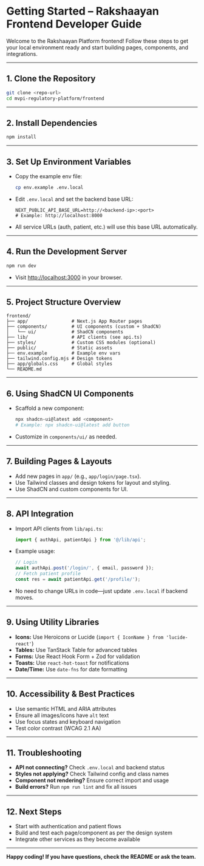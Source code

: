# Getting Started – Rakshaayan Frontend Developer Guide

Welcome to the Rakshaayan Platform frontend! Follow these steps to get your local environment ready and start building pages, components, and integrations.

---

## 1. Clone the Repository

```bash
git clone <repo-url>
cd mvpi-regulatory-platform/frontend
```

---

## 2. Install Dependencies

```bash
npm install
```

---

## 3. Set Up Environment Variables

- Copy the example env file:
  ```bash
  cp env.example .env.local
  ```
- Edit `.env.local` and set the backend base URL:
  ```env
  NEXT_PUBLIC_API_BASE_URL=http://<backend-ip>:<port>
  # Example: http://localhost:8000
  ```
- All service URLs (auth, patient, etc.) will use this base URL automatically.

---

## 4. Run the Development Server

```bash
npm run dev
```
- Visit [http://localhost:3000](http://localhost:3000) in your browser.

---

## 5. Project Structure Overview

```
frontend/
├── app/                # Next.js App Router pages
├── components/         # UI components (custom + ShadCN)
│   └── ui/             # ShadCN components
├── lib/                # API clients (see api.ts)
├── styles/             # Custom CSS modules (optional)
├── public/             # Static assets
├── env.example         # Example env vars
├── tailwind.config.mjs # Design tokens
├── app/globals.css     # Global styles
└── README.md
```

---

## 6. Using ShadCN UI Components

- Scaffold a new component:
  ```bash
  npx shadcn-ui@latest add <component>
  # Example: npx shadcn-ui@latest add button
  ```
- Customize in `components/ui/` as needed.

---

## 7. Building Pages & Layouts

- Add new pages in `app/` (e.g., `app/login/page.tsx`).
- Use Tailwind classes and design tokens for layout and styling.
- Use ShadCN and custom components for UI.

---

## 8. API Integration

- Import API clients from `lib/api.ts`:
  ```ts
  import { authApi, patientApi } from '@/lib/api';
  ```
- Example usage:
  ```ts
  // Login
  await authApi.post('/login/', { email, password });
  // Fetch patient profile
  const res = await patientApi.get('/profile/');
  ```
- No need to change URLs in code—just update `.env.local` if backend moves.

---

## 9. Using Utility Libraries

- **Icons:** Use Heroicons or Lucide (`import { IconName } from 'lucide-react'`)
- **Tables:** Use TanStack Table for advanced tables
- **Forms:** Use React Hook Form + Zod for validation
- **Toasts:** Use `react-hot-toast` for notifications
- **Date/Time:** Use `date-fns` for date formatting

---

## 10. Accessibility & Best Practices

- Use semantic HTML and ARIA attributes
- Ensure all images/icons have `alt` text
- Use focus states and keyboard navigation
- Test color contrast (WCAG 2.1 AA)

---

## 11. Troubleshooting

- **API not connecting?** Check `.env.local` and backend status
- **Styles not applying?** Check Tailwind config and class names
- **Component not rendering?** Ensure correct import and usage
- **Build errors?** Run `npm run lint` and fix all issues

---

## 12. Next Steps

- Start with authentication and patient flows
- Build and test each page/component as per the design system
- Integrate other services as they become available

---

**Happy coding! If you have questions, check the README or ask the team.** 